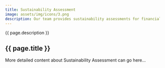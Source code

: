 ```yaml
---
title: Sustainability Assessment
image: assets/img/icons/3.png
description: Our team provides sustainability assessments for financial institutions, helping them understand their current sustainability practices and identify areas for improvement.
---
```


<div class="service-area de-padding" style="background-image: url({{ page.image | relative_url }})">
    <div class="container">
        <div class="row">
            <div class="col-xl-8 offset-xl-2">
                <div class="site-title text-center">
                    <!-- Using page.description for the subtitle -->
                    <span class="about-sub-title">{{ page.description }}</span>
                    <h2 data-splitting class="about-title mb-0 wow" data-wow-duration=".1s" data-wow-delay=".4s">{{ page.title }}</h2>
                </div>
            </div>
        </div>
    </div>
</div>

<div class="container">
    <div class="row">
        <div class="col-xl-8 offset-xl-2">
            <p>
                More detailed content about Sustainability Assessment can go here...
            </p>
            <!-- You can add more sections, images, and other content elements here -->
        </div>
    </div>
</div>

